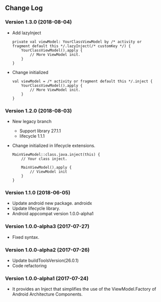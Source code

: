 ## Change Log

### Version 1.3.0 (2018-08-04)

- Add lazyInject

    ```
    private val viewModel: YourClassViewModel by /* activity or fragment default this */.lazyInject(/* customKey */) {
        YourClassViewModel().apply {
            // More ViewModel init.
        }
    }
    ```

- Change initialized

    ```
    val viewModel = /* activity or fragment default this */.inject {
        YourClassViewModel().apply {
            // More ViewModel init.
        }
    }
    ```

### Version 1.2.0 (2018-08-03)

- New legacy branch
    - Support library 27.1.1
    - lifecycle 1.1.1
- Change initialized in lifecycle extensions.

    ```
    MainViewModel::class.java.inject(this) {
        // Your class inject.

        MainViewModel().apply {
            // ViewModel init
        }
    }
    ```

### Version 1.1.0 (2018-06-05)

- Update android new package. androidx
- Update lifecycle library.
- Android appcompat version 1.0.0-alpha1


### Version 1.0.0-alpha3 (2017-07-27)

- Fixed syntax.


### Version 1.0.0-alpha2 (2017-07-26)

- Update buildToolsVersion(26.0.1)
- Code refactoring


### Version 1.0.0-alpha1 (2017-07-24)

- It provides an Inject that simplifies the use of the ViewModel.Factory of Android Architecture Components.
